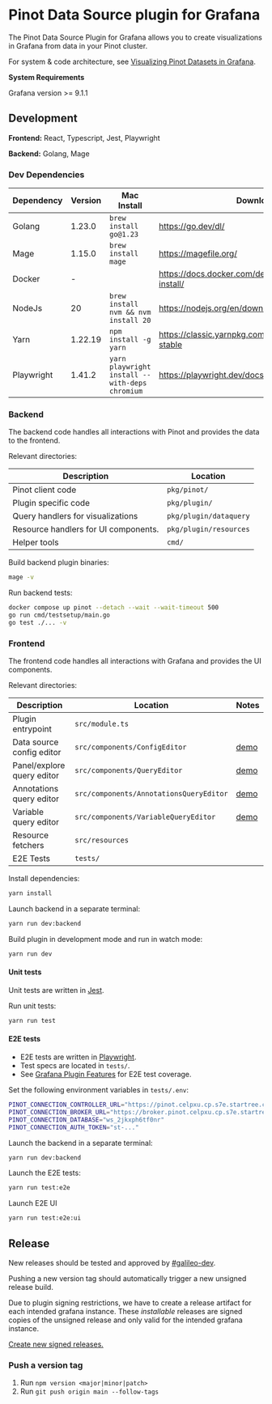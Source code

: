 # Pinot Data Source plugin for Grafana

The Pinot Data Source Plugin for Grafana allows you to create visualizations in Grafana from data in your Pinot cluster.

For system & code architecture, see [Visualizing Pinot Datasets in Grafana](https://docs.google.com/document/d/1gCoF0MN8wQfD-Lq-wq2SagTavRcU4iO1drueCj4XA6M/edit?tab=t.0#heading=h.hx07umlqsfwe).

**System Requirements**

Grafana version >= 9.1.1

## Development

**Frontend:** React, Typescript, Jest, Playwright

**Backend:** Golang, Mage

### Dev Dependencies

| Dependency | Version | Mac Install                                    | Download                                                |
|------------|---------|------------------------------------------------|---------------------------------------------------------|
| Golang     | 1.23.0  | `brew install go@1.23`                         | https://go.dev/dl/                                      |
| Mage       | 1.15.0  | `brew install mage`                            | https://magefile.org/                                   |
| Docker     | -       |                                                | https://docs.docker.com/desktop/install/mac-install/    |
| NodeJs     | 20      | `brew install nvm && nvm install 20`           | https://nodejs.org/en/download                          |
| Yarn       | 1.22.19 | `npm install -g yarn`                          | https://classic.yarnpkg.com/en/docs/install/#mac-stable |
| Playwright | 1.41.2  | `yarn playwright install --with-deps chromium` | https://playwright.dev/docs/intro                       |

### Backend

The backend code handles all interactions with Pinot and provides the data to the frontend.

Relevant directories:

| Description                          | Location               |
|--------------------------------------|------------------------|
| Pinot client code                    | `pkg/pinot/`           |
| Plugin specific code                 | `pkg/plugin/`          |
| Query handlers for visualizations    | `pkg/plugin/dataquery` |
| Resource handlers for UI components. | `pkg/plugin/resources` |
| Helper tools                         | `cmd/`                 |

Build backend plugin binaries:

```bash
mage -v
```

Run backend tests:

```bash
docker compose up pinot --detach --wait --wait-timeout 500
go run cmd/testsetup/main.go
go test ./... -v
```

### Frontend

The frontend code handles all interactions with Grafana and provides the UI components.

Relevant directories:

| Description                | Location                                | Notes                                                                                                                     |
|----------------------------|-----------------------------------------|---------------------------------------------------------------------------------------------------------------------------|
| Plugin entrypoint          | `src/module.ts`                         |                                                                                                                           |
| Data source config editor  | `src/components/ConfigEditor`           | [demo](https://drive.google.com/file/d/1DR87qj90xMRnpaXbLffAD2VfoyPK8SpV/view?usp=drive_link)                             |
| Panel/explore query editor | `src/components/QueryEditor`            | [demo](https://drive.google.com/file/d/1DR87qj90xMRnpaXbLffAD2VfoyPK8SpV/view?usp=drive_link)                             |
| Annotations query editor   | `src/components/AnnotationsQueryEditor` | [demo](https://startreedata.slack.com/archives/C071PS6ND1B/p1738709570181519)                                             |
| Variable query editor      | `src/components/VariableQueryEditor`    | [demo](https://startreedata.slack.com/archives/C071PS6ND1B/p1725653129358349?thread_ts=1725653095.452419&cid=C071PS6ND1B) |
| Resource fetchers          | `src/resources`                         |                                                                                                                           |
| E2E Tests                  | `tests/`                                |                                                                                                                           |

Install dependencies:

```bash
yarn install
```

Launch backend in a separate terminal:

```bash
yarn run dev:backend
```

Build plugin in development mode and run in watch mode:

```bash
yarn run dev
```

#### Unit tests

Unit tests are written in [Jest](https://jestjs.io/).

Run unit tests:

```bash
yarn run test
```

#### E2E tests

* E2E tests are written in [Playwright](https://playwright.dev/).
* Test specs are located in `tests/`.
* See [Grafana Plugin Features](https://docs.google.com/spreadsheets/d/1pRcVIEchaQ2S25uydlLbOh0IBYkwQtxgL5eMrm1c0v8/edit?gid=0#gid=0) for E2E test coverage.


Set the following environment variables in `tests/.env`:

```bash
PINOT_CONNECTION_CONTROLLER_URL="https://pinot.celpxu.cp.s7e.startree.cloud"
PINOT_CONNECTION_BROKER_URL="https://broker.pinot.celpxu.cp.s7e.startree.cloud"
PINOT_CONNECTION_DATABASE="ws_2jkxph6tf0nr"
PINOT_CONNECTION_AUTH_TOKEN="st-..."
```

Launch the backend in a separate terminal:

```bash
yarn run dev:backend
```

Launch the E2E tests:

```bash
yarn run test:e2e
```

Launch E2E UI

```bash
yarn run test:e2e:ui
```

## Release

New releases should be tested and approved by [#galileo-dev](https://startreedata.slack.com/archives/C06LUQ8UYD6).

Pushing a new version tag should automatically trigger a new unsigned release build.

Due to plugin signing restrictions, we have to create a release artifact for each intended grafana instance. These
_installable_ releases are signed copies of the unsigned release and only valid for the intended grafana instance.

[Create new signed releases.](https://github.com/startreedata/startree-grafana-pinot-datasource/actions/workflows/customer-release.yml)

### Push a version tag

1. Run `npm version <major|minor|patch>`
2. Run `git push origin main --follow-tags`

